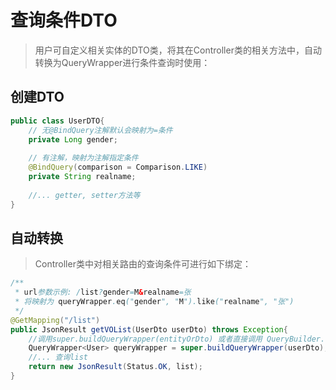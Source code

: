 # 查询条件DTO

> 用户可自定义相关实体的DTO类，将其在Controller类的相关方法中，自动转换为QueryWrapper进行条件查询时使用：

## 创建DTO
```java
public class UserDTO{
    // 无@BindQuery注解默认会映射为=条件
    private Long gender;
    
    // 有注解，映射为注解指定条件
    @BindQuery(comparison = Comparison.LIKE)
    private String realname;
    
    //... getter, setter方法等
}
```

## 自动转换
> Controller类中对相关路由的查询条件可进行如下绑定：
```java
/**
 * url参数示例: /list?gender=M&realname=张
 * 将映射为 queryWrapper.eq("gender", "M").like("realname", "张")
 */
@GetMapping("/list")
public JsonResult getVOList(UserDto userDto) throws Exception{
    //调用super.buildQueryWrapper(entityOrDto) 或者直接调用 QueryBuilder.toQueryWrapper(entityOrDto) 进行转换
    QueryWrapper<User> queryWrapper = super.buildQueryWrapper(userDto);
    //... 查询list
    return new JsonResult(Status.OK, list);
}
```